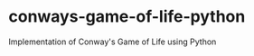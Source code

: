 conways-game-of-life-python
===========================

Implementation of Conway's Game of Life using Python
